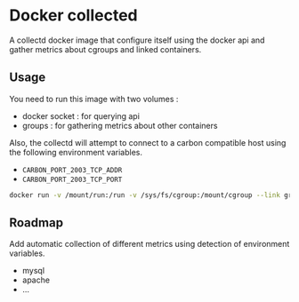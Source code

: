 # Docker collected 

A collectd docker image that configure itself using the docker api and gather metrics about cgroups and linked containers.

## Usage

You need to run this image with two volumes :

 * docker socket : for querying api
 * groups : for gathering metrics about other containers

Also, the collectd will attempt to connect to a carbon compatible host using the following environment variables.

 * `CARBON_PORT_2003_TCP_ADDR`
 * `CARBON_PORT_2003_TCP_PORT` 

```sh
docker run -v /mount/run:/run -v /sys/fs/cgroup:/mount/cgroup --link graphite:carbon -ti collectd
```

## Roadmap

Add automatic collection of different metrics using detection of environment variables.

 * mysql
 * apache
 * ...

